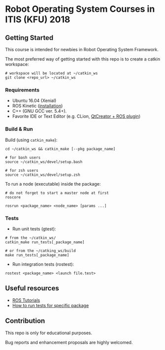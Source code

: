 # Robot Operating System Courses in ITIS (KFU) 2018

## Getting Started

This course is intended for newbies in Robot Operating System Framework.

The most preferred way of getting started with this repo is to create a catkin workspace:
```shell
# workspace will be located at ~/catkin_ws
git clone <repo_url> ~/catkin_ws
```

### Requirements

- Ubuntu 16.04 (Xenial)
- ROS Kinetic ([installation](http://wiki.ros.org/kinetic/Installation/Ubuntu))
- C++ (GNU GCC ver. 5.4+).
- Favorite IDE or Text Editor (e.g. CLion, [QtCreator + ROS plugin](https://ros-industrial.github.io/ros_qtc_plugin/index.html))

### Build & Run

Build (using `catkin_make`):
```shell 
cd ~/catkin_ws && catkin_make [--pkg package_name]

# for bash users
source ~/catkin_ws/devel/setup.bash

# for zsh users
source ~/catkin_ws/devel/setup.zsh
```

To run a node (executable) inside the package:
```shell
# do not forget to start a master node at first
roscore
```

```shell
rosrun <package_name> <node_name> [params ...]
```

### Tests

- Run unit tests (gtest):
```shell
# from the ~/catkin_ws/
catkin_make run_tests[_package_name]

# or from the ~/catking_ws/build
make run_tests[_package_name]
```
- Run integration tests (rostest):
```shell
rostest <package_name> <launch file.test>
```

## Useful resources

- [ROS Tutorials](http://wiki.ros.org/ROS/Tutorials/)
- [How to run tests for specific package](https://answers.ros.org/question/62583/how-do-i-only-run-tests-for-only-one-package/)

## Contribution

This repo is only for educational purposes.

Bug reports and enhancement proposals are highly welcomed.
